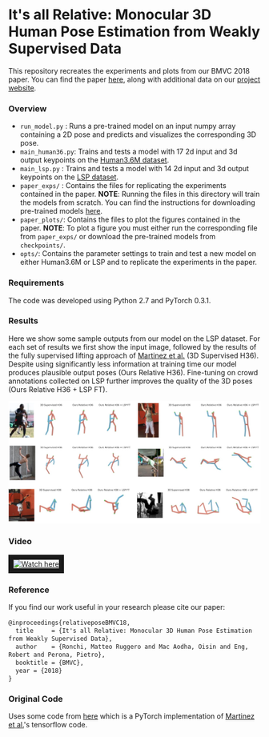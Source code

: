 # It's all Relative: Monocular 3D Human Pose Estimation from Weakly Supervised Data

This repository recreates the experiments and plots from our BMVC 2018 paper. You can find the paper [here](https://arxiv.org/abs/1805.06880), along with additional data on our [project website](http://www.vision.caltech.edu/~mronchi/projects/RelativePose/).

### Overview
 - `run_model.py`   : Runs a pre-trained model on an input numpy array containing a 2D pose and predicts and visualizes the corresponding 3D pose.
 - `main_human36.py`: Trains and tests a model with 17 2d input and 3d output keypoints on the [Human3.6M dataset](http://vision.imar.ro/human3.6m/description.php).
 - `main_lsp.py`    : Trains and tests a model with 14 2d input and 3d output keypoints on the [LSP dataset](http://sam.johnson.io/research/lsp.html).
 - `paper_exps/`    : Contains the files for replicating the experiments contained in the paper. **NOTE**: Running the files in this directory will train the models from scratch. You can find the instructions for downloading pre-trained models [here](checkpoint/readme.md).
 - `paper_plots/`: Contains the files to plot the figures contained in the paper. **NOTE**: To plot a figure you must either run the corresponding file from `paper_exps/` or download the pre-trained models from `checkpoints/`.
 - `opts/`: Contains the parameter settings to train and test a new model on either Human3.6M or LSP and to replicate the experiments in the paper.


### Requirements
The code was developed using Python 2.7 and PyTorch 0.3.1.


### Results
Here we show some sample outputs from our model on the LSP dataset. For each set of results we first show the input image, followed by the results of the fully supervised lifting approach of [Martinez et al.](https://arxiv.org/abs/1705.03098) (3D Supervised H36). Despite using significantly less information at training time our model produces plausible output poses (Ours Relative H36). Fine-tuning on crowd annotations collected on LSP further improves the quality of the 3D poses (Ours Relative H36 + LSP FT).    

![LSP Results](./pics/lsp_results.jpg)


### Video
<a href="http://www.youtube.com/watch?feature=player_embedded&v=YfClQN8iVreM" target="_blank">
<img src="http://img.youtube.com/vi/fClQN8iVreM/0.jpg" alt="Watch here" width="480" height="360" border="10" /></a>

### Reference
If you find our work useful in your research please cite our paper:  
```
@inproceedings{relativeposeBMVC18,
  title     = {It's all Relative: Monocular 3D Human Pose Estimation from Weakly Supervised Data},
  author    = {Ronchi, Matteo Ruggero and Mac Aodha, Oisin and Eng, Robert and Perona, Pietro},
  booktitle = {BMVC},
  year = {2018}
}
```

### Original Code
Uses some code from [here](https://github.com/weigq/3d_pose_baseline_pytorch) which is a PyTorch implementation of [Martinez et al.](https://github.com/una-dinosauria/3d-pose-baseline)'s tensorflow code.
